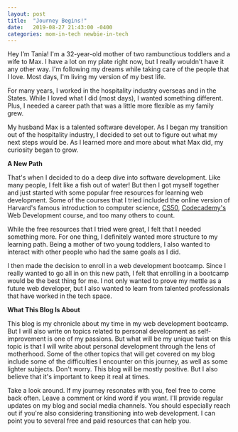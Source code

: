 ```yaml
---
layout: post
title:  "Journey Begins!"
date:   2019-08-27 21:43:00 -0400
categories: mom-in-tech newbie-in-tech
---
```

Hey I’m Tania! I'm a 32-year-old mother of two rambunctious toddlers and a wife to Max. I have a lot on my plate right now, but I really wouldn't have it any other way. I'm following my dreams while taking care of the people that I love. Most days, I'm living my version of my best life. 

For many years, I worked in the hospitality industry overseas and in the States. While I loved what I did (most days), I wanted something different. Plus, I needed a career path that was a little more flexible as my family grew. 

My husband Max is a talented software developer. As I began my transition out of the hospitality industry, I decided to set out to figure out what my next steps would be. As I learned more and more about what Max did, my curiosity began to grow. 

**A New Path**

That's when I decided to do a deep dive into software development. Like many people, I felt like a fish out of water! But then I got myself together and just started with some popular free resources for learning web development. Some of the courses that I tried included the online version of Harvard's famous introduction to computer science, [CS50](https://www.edx.org/course/cs50s-introduction-computer-science-harvardx-cs50x), [Codecademy's](https://www.codecademy.com/) Web Development course, and too many others to count. 

While the free resources that I tried were great, I felt that I needed something more. For one thing, I definitely wanted more structure to my learning path. Being a mother of two young toddlers, I also wanted to interact with other people who had the same goals as I did. 

I then made the decision to enroll in a web development bootcamp. Since I really wanted to go all in on this new path, I felt that enrolling in a bootcamp would be the best thing for me. I not only wanted to prove my mettle as a future web developer, but I also wanted to learn from talented professionals that have worked in the tech space.

**What This Blog Is About**

This blog is my chronicle about my time in my web development bootcamp. But I will also write on topics related to personal development as self-improvement is one of my passions. But what will be my unique twist on this topic is that I will write about personal development through the lens of motherhood. Some of the other topics that will get covered on my blog include some of the difficulties I encounter on this journey, as well as some lighter subjects. Don't worry. This blog will be mostly positive. But I also believe that it's important to keep it real at times. 

Take a look around. If my journey resonates with you, feel free to come back often. Leave a comment or kind word if you want. I'll provide regular updates on my blog and social media channels. You should especially reach out if you're also considering transitioning into web development. I can point you to several free and paid resources that can help you.

